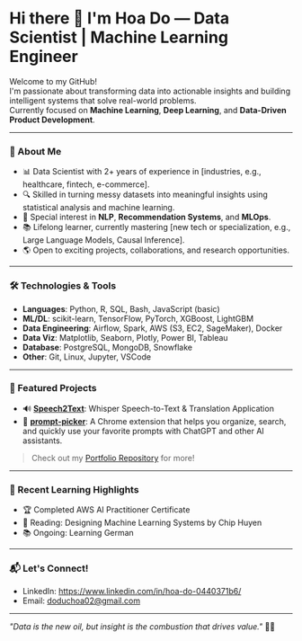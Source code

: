 # Hi there 👋 I'm Hoa Do — Data Scientist | Machine Learning Engineer

Welcome to my GitHub!  
I'm passionate about transforming data into actionable insights and building intelligent systems that solve real-world problems.  
Currently focused on **Machine Learning**, **Deep Learning**, and **Data-Driven Product Development**.

---

### 🚀 About Me

- 📊 Data Scientist with 2+ years of experience in [industries, e.g., healthcare, fintech, e-commerce].
- 🔍 Skilled in turning messy datasets into meaningful insights using statistical analysis and machine learning.
- 🤖 Special interest in **NLP**, **Recommendation Systems**, and **MLOps**.
- 📚 Lifelong learner, currently mastering [new tech or specialization, e.g., Large Language Models, Causal Inference].
- 🌎 Open to exciting projects, collaborations, and research opportunities.

---

### 🛠️ Technologies & Tools

- **Languages**: Python, R, SQL, Bash, JavaScript (basic)
- **ML/DL**: scikit-learn, TensorFlow, PyTorch, XGBoost, LightGBM
- **Data Engineering**: Airflow, Spark, AWS (S3, EC2, SageMaker), Docker
- **Data Viz**: Matplotlib, Seaborn, Plotly, Power BI, Tableau
- **Database**: PostgreSQL, MongoDB, Snowflake
- **Other**: Git, Linux, Jupyter, VSCode

---

### 📂 Featured Projects

- 🔊 **[Speech2Text](https://github.com/DoDucHoa/Speech2Text)**: Whisper Speech-to-Text & Translation Application
- 🧾 **[prompt-picker](https://github.com/DoDucHoa/prompt-picker)**: A Chrome extension that helps you organize, search, and quickly use your favorite prompts with ChatGPT and other AI assistants.

> Check out my [Portfolio Repository](https://github.com/DoDucHoa) for more!

---

### 🧠 Recent Learning Highlights

- 🏆 Completed AWS AI Practitioner Certificate
- 📖 Reading: Designing Machine Learning Systems by Chip Huyen
- 📚 Ongoing: Learning German

---

### 📬 Let's Connect!

- LinkedIn: https://www.linkedin.com/in/hoa-do-0440371b6/
- Email: doduchoa02@gmail.com

---

_"Data is the new oil, but insight is the combustion that drives value."_ 🚗💨
